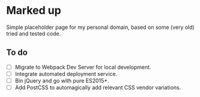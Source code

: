 # Marked up

Simple placeholder page for my personal domain, based on some (very old) tried and tested code.

## To do

- [ ] Migrate to Webpack Dev Server for local development.
- [ ] Integrate automated deployment service.
- [ ] Bin jQuery and go with pure ES2015+.
- [ ] Add PostCSS to automagically add relevant CSS vendor variations.
